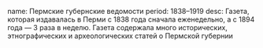 name: Пермские губернские ведомости
period: 1838–1919
desc: Газета, которая издавалась в Перми с 1838 года сначала еженедельно, а с 1894 года — 3 раза в неделю. Газета содержала много исторических, этнографических и археологических статей о Пермской губернии